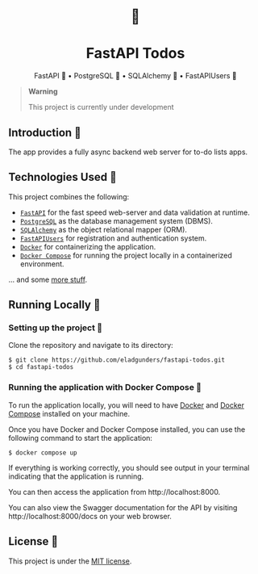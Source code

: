 <div align="center">
    <h1>🚀</h1>
  <h1>FastAPI Todos</h1>
  <p>FastAPI 🚀 • PostgreSQL 🐘 • SQLAlchemy 💠 • FastAPIUsers 👥</p>
</div>

> **Warning**
>
> This project is currently under development

## Introduction 🧚

The app provides a fully async backend web server for to-do lists apps.


## Technologies Used 📱

This project combines the following:

- [`FastAPI`](https://fastapi.tiangolo.com/) for the fast speed web-server and data validation at runtime.
- [`PostgreSQL`](https://www.postgresql.org/) as the database management system (DBMS).
- [`SQLAlchemy`](https://www.sqlalchemy.org/) as the object relational mapper (ORM).
- [`FastAPIUsers`](https://fastapi-users.github.io/fastapi-users/) for registration and authentication system.
- [`Docker`](https://docs.docker.com) for containerizing the application.
- [`Docker Compose`](https://docs.docker.com/compose/) for running the project locally in a containerized environment.

... and some [more stuff](./requirements.txt).

## Running Locally 🏡

### Setting up the project 👷

Clone the repository and navigate to its directory:

    $ git clone https://github.com/eladgunders/fastapi-todos.git
    $ cd fastapi-todos

### Running the application with Docker Compose 🐳

To run the application locally, you will need to have [Docker](https://docs.docker.com/get-docker/)
and [Docker Compose](https://docs.docker.com/compose/install/) installed on your machine.

Once you have Docker and Docker Compose installed, you can use the following command to start the application:

    $ docker compose up

If everything is working correctly, you should see output in your terminal indicating
that the application is running.

You can then access the application from http://localhost:8000.

You can also view the Swagger documentation for the API by visiting http://localhost:8000/docs on your web browser.

## License 📜

This project is under the [MIT license](./LICENSE).
